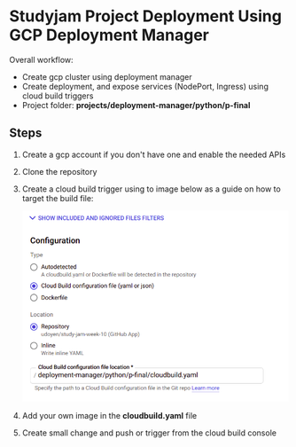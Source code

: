 # Studyjam Project Deployment Using GCP Deployment Manager

Overall workflow:

- Create gcp cluster using deployment manager
- Create deployment, and expose services (NodePort, Ingress) using cloud build triggers
- Project folder: **projects/deployment-manager/python/p-final**

## Steps

1. Create a gcp account if you don't have one and enable the needed APIs
2. Clone the repository
3. Create a cloud build trigger using to image below as a guide on how to target the build file:

      ![build-trigger](build-trigger.png)
      
4. Add your own image in the **cloudbuild.yaml** file
5. Create small change and push or trigger from the cloud build console
